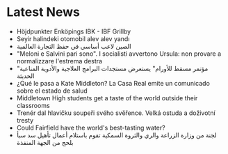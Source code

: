 # Latest News
-  Höjdpunkter Enköpings IBK - IBF Grillby
-  Seyir halindeki otomobil alev alev yandı
-  الصين لاعب أساسي في حفظ التجارة العالمية
-  "Meloni e Salvini pari sono". I socialisti avvertono Ursula: non provare a normalizzare l'estrema destra
-  "مؤتمر مسقط للأورام" يستعرض مستجدات البرامج العلاجية والأدوية المناعية الحديثة
-  ¿Qué le pasa a Kate Middleton? La Casa Real emite un comunicado sobre el estado de salud
-  Middletown High students get a taste of the world outside their classrooms
-  Trenér dal hlavičku soupeři svého svěřence. Velká ostuda a doživotní tresty
-  Could Fairfield have the world's best-tasting water?
-  لجنة من وزارة الزراعة والري والثروة السمكية تقوم باستلام أعمال تأهيل سد سبأ بلحج من الجهة المنفذة
